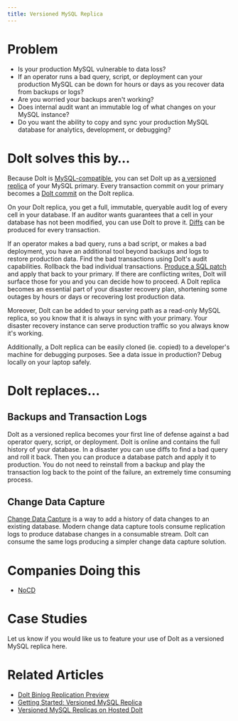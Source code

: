 ```yaml
---
title: Versioned MySQL Replica
---
```


# Problem

* Is your production MySQL vulnerable to data loss? 
* If an operator runs a bad query, script, or deployment can your production MySQL can be down for hours or days as you recover data from backups or logs?
* Are you worried your backups aren't working?
* Does internal audit want an immutable log of what changes on your MySQL instance?
* Do you want the ability to copy and sync your production MySQL database for analytics, development, or debugging?

# Dolt solves this by…

Because Dolt is [MySQL-compatible](../../reference/sql/benchmarks/correctness.md), you can set Dolt up as [a versioned replica](../getting-started/versioned-mysql-replica.md) of your MySQL primary. Every transaction commit on your primary becomes a [Dolt commit](../../concepts/dolt/git/commits.md) on the Dolt replica. 

On your Dolt replica, you get a full, immutable, queryable audit log of every cell in your database. If an auditor wants guarantees that a cell in your database has not been modified, you can use Dolt to prove it. [Diffs](../../concepts/dolt/git/diff.md) can be produced for every transaction.

If an operator makes a bad query, runs a bad script, or makes a bad deployment, you have an additional tool beyond backups and logs to restore production data. Find the bad transactions using Dolt's audit capabilities. Rollback the bad individual transactions. [Produce a SQL patch](../../reference/sql/version-control/dolt-sql-functions.md#dolt_patch) and apply that back to your primary. If there are conflicting writes, Dolt will surface those for you and you can decide how to proceed. A Dolt replica becomes an essential part of your disaster recovery plan, shortening some outages by hours or days or recovering lost production data.

Moreover, Dolt can be added to your serving path as a read-only MySQL replica, so you know that it is always in sync with your primary. Your disaster recovery instance can serve production traffic so you always know it's working.

Additionally, a Dolt replica can be easily cloned (ie. copied) to a developer's machine for debugging purposes. See a data issue in production? Debug locally on your laptop safely.

# Dolt replaces...

## Backups and Transaction Logs

Dolt as a versioned replica becomes your first line of defense against a bad operator query, script, or deployment. Dolt is online and contains the full history of your database. In a disaster you can use diffs to find a bad query and roll it back. Then you can produce a database patch and apply it to production. You do not need to reinstall from a backup and play the transaction log back to the point of the failure, an extremely time consuming process.

## Change Data Capture

[Change Data Capture](https://www.dolthub.com/blog/2023-03-01-change-data-capture/) is a way to add a history of data changes to an existing database. Modern change data capture tools consume replication logs to produce database changes in a consumable stream. Dolt can consume the same logs producing a simpler change data capture solution. 

# Companies Doing this

* [NoCD](https://www.treatmyocd.com/)

# Case Studies

Let us know if you would like us to feature your use of Dolt as a versioned MySQL replica here.

# Related Articles

* [Dolt Binlog Replication Preview](https://www.dolthub.com/blog/2023-02-17-binlog-replication-preview/)
* [Getting Started: Versioned MySQL Replica](https://www.dolthub.com/blog/2023-03-15-getting-started-versioned-mysql-replica/)
* [Versioned MySQL Replicas on Hosted Dolt](https://www.dolthub.com/blog/2023-04-05-versioned-mysql-replicas-on-hosted-dolt/)